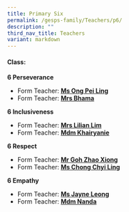 ```yaml
---
title: Primary Six
permalink: /gesps-family/Teachers/p6/
description: ""
third_nav_title: Teachers
variant: markdown
---
```

#### Class:
  
**6 Perseverance**
*   Form Teacher: **[Ms Ong Pei Ling](mailto:ong_pei_ling@schools.gov.sg)**
*   Form Teacher: **[Mrs Bhama](mailto:sathiya_bhama_arasan@schools.gov.sg)**

**6 Inclusiveness**
*   Form Teacher: **[Mrs Lilian Lim](mailto:ho_lilian@schools.gov.sg)**
*   Form Teacher: **[Mdm Khairyanie](mailto:Khairyanie_Kamsani@schools.gov.sg)**


**6 Respect**
*   Form Teacher: **[Mr Goh Zhao Xiong](mailto:goh_zhao_xiong@schools.gov.sg)**
*   Form Teacher: **[Ms Chong Chyi Ling](mailto:chong_chyi_ling@schools.gov.sg)**

**6 Empathy**  
*   Form Teacher: **[Ms Jayne Leong](mailto:leong_hui_ling_jayne@schools.gov.sg)**
*   Form Teacher: **[Mdm Nanda](mailto:nandalayga_a@schools.gov.sg)**